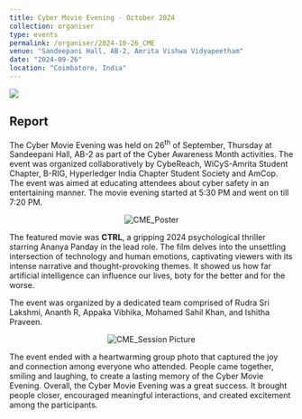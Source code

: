 ```yaml
---
title: Cyber Movie Evening - October 2024
collection: organiser
type: events
permalink: /organiser/2024-10-26_CME
venue: "Sandeepani Hall, AB-2, Amrita Vishwa Vidyapeetham"
date: "2024-09-26"
location: "Coimbatore, India"
---
```


![](https://img.shields.io/badge/-Events-blue) 

## Report
The Cyber Movie Evening was held on 26<sup>th</sup> of September, Thursday at Sandeepani Hall, AB-2 as part of the Cyber Awareness Month activities. The event was organized collaboratively by
CybeReach, WiCyS-Amrita Student Chapter, B-RIG, Hyperledger India Chapter Student Society and AmCop. The event was aimed at educating attendees about cyber safety in an entertaining manner. 
The movie evening started at 5:30 PM and went on till 7:20 PM.

<p align='center'>
<img src="../images/CAM/2024/CME/CME_Poster.png" alt="CME_Poster" >
</p>

The featured movie was **CTRL**, a gripping 2024 psychological thriller starring Ananya Panday in the lead role. The film delves into the unsettling intersection of technology 
and human emotions, captivating viewers with its intense narrative and thought-provoking themes. It showed us how far artificial intelligence can influence our lives, boty for the better
and for the worse.

The event was organized by a dedicated team comprised of Rudra Sri Lakshmi, Ananth R, Appaka Vibhika, Mohamed Sahil Khan, and Ishitha Praveen. 

<p align='center'>
<img src="../images/CAM/2024/CME/CME_SP.png" alt="CME_Session Picture" >
</p>

The event ended with a heartwarming group photo that captured the joy and connection among everyone who attended. People came together, smiling and laughing, to create a lasting memory of the Cyber Movie Evening.
Overall, the Cyber Movie Evening was a great success. It brought people closer, encouraged meaningful interactions, and created excitement among the participants.
